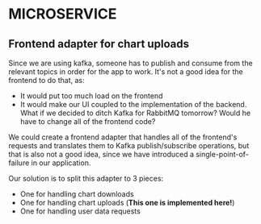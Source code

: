 # MICROSERVICE

## Frontend adapter for chart uploads

Since we are using kafka, someone has to publish and consume from the relevant topics in order for the app to work. It's not a good idea for the frontend to do that, as:

- It would put too much load on the frontend
- It would make our UI coupled to the implementation of the backend. What if we decided to ditch Kafka for RabbitMQ tomorrow? Would he have to change all of the frontend code?

We could create a frontend adapter that handles all of the frontend's requests and translates them to Kafka publish/subscribe operations, but that is also not a good idea, since we have introduced a single-point-of-failure in our application.

Our solution is to split this adapter to 3 pieces:

- One for handling chart downloads
- One for handling chart uploads (**This one is implemented here!**)
- One for handling user data requests
